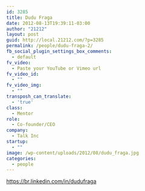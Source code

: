 ```yaml
---
id: 3285
title: Dudu Fraga
date: 2012-08-13T19:39:11-03:00
author: "21212"
layout: post
guid: http://local.21212.com/?p=3285
permalink: /people/dudu-fraga-2/
fb_social_plugin_settings_box_comments:
  - default
fv_video:
  - Paste your YouTube or Vimeo url
fv_video_id:
  - ""
fv_video_img:
  - ""
transposh_can_translate:
  - 'true'
class:
  - Mentor
role:
  - Co-founder/CEO
company:
  - Talk Inc
startup:
  - ""
image: /wp-content/uploads/2012/08/dudu_fraga.jpg
categories:
  - people
---
```

https://br.linkedin.com/in/dudufraga